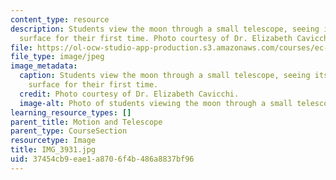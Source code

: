```yaml
---
content_type: resource
description: Students view the moon through a small telescope, seeing its magnified
  surface for their first time. Photo courtesy of Dr. Elizabeth Cavicchi.
file: https://ol-ocw-studio-app-production.s3.amazonaws.com/courses/ec-050-recreate-experiments-from-history-inform-the-future-from-the-past-galileo-january-iap-2010/37454cb9eae1a8706f4b486a8837bf96_IMG_3931.jpg
file_type: image/jpeg
image_metadata:
  caption: Students view the moon through a small telescope, seeing its magnified
    surface for their first time.
  credit: Photo courtesy of Dr. Elizabeth Cavicchi.
  image-alt: Photo of students viewing the moon through a small telescope.
learning_resource_types: []
parent_title: Motion and Telescope
parent_type: CourseSection
resourcetype: Image
title: IMG_3931.jpg
uid: 37454cb9-eae1-a870-6f4b-486a8837bf96
---
```

